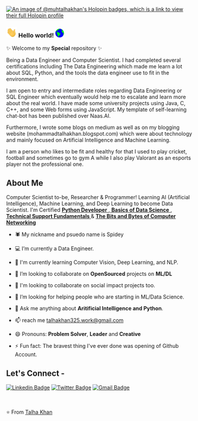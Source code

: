 [![An image of @muhtalhakhan's Holopin badges, which is a link to view their full Holopin profile](https://holopin.me/muhtalhakhan)](https://holopin.io/@muhtalhakhan)

### <img src="https://github.com/beliketalha/beliketalha/blob/main/Assets/Hi.gif" width="29px"> Hello world!&nbsp;<img src="https://github.com/beliketalha/beliketalha/blob/main/Assets/Earth.gif" width="24px"> 
✨ Welcome to my **Special** repository ✨

Being a Data Engineer and Computer Scientist. I had completed several certifications including The Data Engineering which made me learn a lot about SQL, Python, and the tools the data engineer use to fit in the environment.

I am open to entry and intermediate roles regarding Data Engineering or SQL Engineer which eventually would help me to escalate and learn more about the real world. I have made some university projects using Java, C, C++, and some Web forms using JavaScript. My template of self-learning chat-bot has been published over Naas.AI.

Furthermore, I wrote some blogs on medium as well as on my blogging website (mohammadtalhakhan.blogspot.com) which were about technology and mainly focused on Artificial Intelligence and Machine Learning.

I am a person who likes to be fit and healthy for that I used to play cricket, football and sometimes go to gym A while I also play Valorant as an esports player not the professional one.

## About Me

Computer Scientist to-be, Researcher & Programmer! Learning AI (Artificial Intelligence), Machine Learning, and Deep Learning to become Data Scientist. I'm Certified <a href="https://www.coursera.org/account/accomplishments/verify/2PMUNSZEDKKV" target="_blank"> <b>Python Developer</b> </a>,<a href="https://www.coursera.org/account/accomplishments/verify/AD9KVUHQSMSP" target="_blank"> <b>Basics of Data Science</b> </a>,<a href="https://www.coursera.org/account/accomplishments/verify/RYLK26HA3K8P" target="_blank"> <b>Technical Support Fundamentals
</b> </a> & <a href="https://www.coursera.org/account/accomplishments/verify/HYX3TZPGL58T" target="_blank"><b>The Bits and Bytes of Computer Networking</b> </a>

<!-- As a Learner of Artificial Intelligence, Machine Learning, and Deep Learning trying to 
Check out my <a href="https://mustafa-ali-mir.herokuapp.com/" target="_blank"> <b>Portfolio</b></a> -->

- 🕷️ My nickname and psuedo name is Spidey

- 💻 I’m currently a Data Engineer.

- 🌱 I'm currently learning Computer Vision, Deep Learning, and NLP.

- 🔭 I’m looking to collaborate on **OpenSourced** projects on **ML/DL**

- 👯 I'm looking to collaborate on social impact projects too.

- 🤔 I’m looking for helping people who are starting in ML/Data Science.

- 💬 Ask me anything about **Aritificial Intelligence and Python**.

- 📫 reach me talhakhan325.work@gmail.com

- 😄 Pronouns: **Problem Solver**, **Leader** and **Creative**

- ⚡ Fun fact: The bravest thing I've ever done was opening of Github Account.

 <!-- [![Talha's github stats](https://github-readme-stats.vercel.app/api?username=muhtalhakhan)](https://github.com/muhtalhakhan/github-readme-stats) -->

## Let's Connect -

[![Linkedin Badge](https://img.shields.io/badge/-muhtalhakhan-blue?style=flat-square&logo=Linkedin&logoColor=white&link=https://www.linkedin.com/in/muhtalhakhan/)](https://www.linkedin.com/in/muhtalhakhan/)   [![Twitter Badge](https://img.shields.io/badge/-muhtalhakhan-03a57a?style=flat-square&labelColor=blue&logo=Twitter&link=https://twitter.com/muhtalhakhan)](https://twitter.com/muhtalhakhan)   [![Gmail Badge](https://img.shields.io/badge/-talhakhan325.work@gmail.com-c14438?style=flat-square&logo=Gmail&logoColor=white&link=mailto:talhakhan325.work@gmail.com)](mailto:talhakhan325.work@gmail.com)

<br><br>
⭐ From [Talha Khan](https://github.com/muhtalhakhan)

